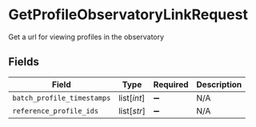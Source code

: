 # GetProfileObservatoryLinkRequest

Get a url for viewing profiles in the observatory


## Fields

| Field                      | Type                       | Required                   | Description                |
| -------------------------- | -------------------------- | -------------------------- | -------------------------- |
| `batch_profile_timestamps` | list[*int*]                | :heavy_minus_sign:         | N/A                        |
| `reference_profile_ids`    | list[*str*]                | :heavy_minus_sign:         | N/A                        |